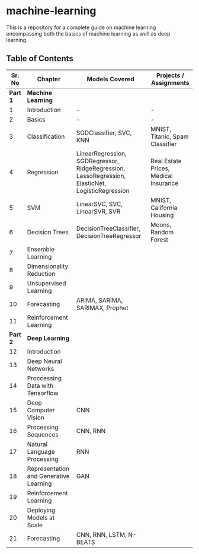# machine-learning

This is a repository for a complete guide on machine learning encompassing both the basics of machine learning as well as deep learning.

## Table of Contents

| Sr. No | Chapter | Models Covered | Projects / Assignments |
| --- | ----------- | ----------- | ----------- |
| **Part 1**|  **Machine Learning** | | |
| 1 | Introduction | - | - |
| 2 | Basics | - | - |
| 3 | Classification | SGDClassifier, SVC, KNN | MNIST, Titanic, Spam Classifier |
| 4 | Regression | LinearRegression, SGDRegressor, RidgeRegression, LassoRegression, ElasticNet, LogisticRegression | Real Estate Prices, Medical Insurance |
| 5 | SVM | LinearSVC, SVC, LinearSVR, SVR | MNIST, California Housing |
| 6 | Decision Trees | DecisionTreeClassifier, DecisionTreeRegressor | Moons, Random Forest |
| 7 | Ensemble Learning | | |
| 8 | Dimensionality Reduction | | |
| 9 | Unsupervised Learning | | |
| 10 | Forecasting | ARIMA, SARIMA, SARIMAX, Prophet| |
| 11 | Reinforcement Learning | | |
| **Part 2**|  **Deep Learning** | |
| 12 | Introduction | |
| 13 | Deep Neural Networks | | |
| 14 | Proccessing Data with Tensorflow | | |
| 15 | Deep Computer Vision | CNN | |
| 16 | Processing Sequences | CNN, RNN | |
| 17  | Natural Language Processing | RNN | |
| 18 | Representation and Generative Learning | GAN | |
| 19 | Reinforcement Learning | | |
| 20 | Deploying Models at Scale| | |
| 21 | Forecasting | CNN, RNN, LSTM, N-BEATS | |

